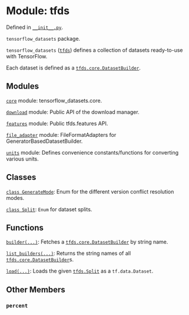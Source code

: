 <div itemscope itemtype="http://developers.google.com/ReferenceObject">
<meta itemprop="name" content="tfds" />
<meta itemprop="path" content="Stable" />
<meta itemprop="property" content="percent"/>
</div>

# Module: tfds



Defined in [`__init__.py`](https://github.com/tensorflow/datasets/tree/master/tensorflow_datasets/__init__.py).

`tensorflow_datasets` package.

`tensorflow_datasets` (<a href="./tfds.md"><code>tfds</code></a>) defines a collection of datasets ready-to-use
with TensorFlow.

Each dataset is defined as a <a href="./tfds/core/DatasetBuilder.md"><code>tfds.core.DatasetBuilder</code></a>.

## Modules

[`core`](./tfds/core.md) module: tensorflow_datasets.core.

[`download`](./tfds/download.md) module: Public API of the download manager.

[`features`](./tfds/features.md) module: Public tfds.features API.

[`file_adapter`](./tfds/file_adapter.md) module: FileFormatAdapters for GeneratorBasedDatasetBuilder.

[`units`](./tfds/units.md) module: Defines convenience constants/functions for converting various units.

## Classes

[`class GenerateMode`](./tfds/download/GenerateMode.md): Enum for the different version conflict resolution modes.

[`class Split`](./tfds/Split.md): `Enum` for dataset splits.

## Functions

[`builder(...)`](./tfds/builder.md): Fetches a <a href="./tfds/core/DatasetBuilder.md"><code>tfds.core.DatasetBuilder</code></a> by string name.

[`list_builders(...)`](./tfds/list_builders.md): Returns the string names of all <a href="./tfds/core/DatasetBuilder.md"><code>tfds.core.DatasetBuilder</code></a>s.

[`load(...)`](./tfds/load.md): Loads the given <a href="./tfds/Split.md"><code>tfds.Split</code></a> as a `tf.data.Dataset`.

## Other Members

<h3 id="percent"><code>percent</code></h3>

